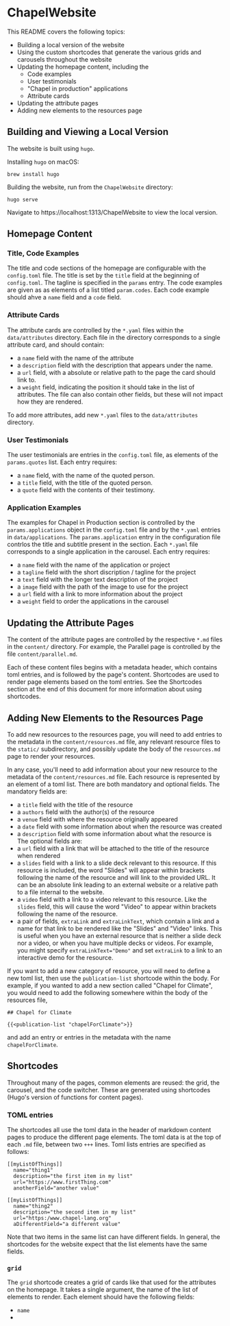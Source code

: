 # ChapelWebsite

This README covers the following topics:
- Building a local version of the website
- Using the custom shortcodes that generate the various grids and carousels throughout the website
- Updating the homepage content, including the
  - Code examples
  - User testimonials
  - "Chapel in production" applications
  - Attribute cards
- Updating the attribute pages
- Adding new elements to the resources page


## Building and Viewing a Local Version

The website is built using `hugo`. 

Installing `hugo` on macOS: 
```
brew install hugo
```

Building the website, run from the `ChapelWebsite` directory:
```
hugo serve
```

Navigate to https://localhost:1313/ChapelWebsite to view the local version.

## Homepage Content

### Title, Code Examples

The title and code sections of the homepage are configurable with the `config.toml` file. 
The title is set by the `title` field at the beginning of `config.toml`. 
The tagline is specified in the `params` entry.
The code examples are given as as elements of a list titled `param.codes`. Each code example should ahve a `name` field and a `code` field.

### Attribute Cards

The attribute cards are controlled by the `*.yaml` files within the `data/attributes` directory. 
Each file in the directory corresponds to a single attribute card, and should contain:
- a `name` field with the name of the attribute
- a `description` field with the description that appears under the name.
- a `url` field, with a absolute or relative path to the page the card should link to.
- a `weight` field, indicating the position it should take in the list of attributes.
The file can also contain other fields, but these will not impact how they are rendered.

To add more attributes, add new `*.yaml` files to the `data/attributes` directory.

### User Testimonials

The user testimonials are entries in the `config.toml` file, as elements of the `params.quotes` list.
Each entry requires:
- a `name` field, with the name of the quoted person.
- a `title` field, with the title of the quoted person.
- a `quote` field with the contents of their testimony.

### Application Examples

The examples for Chapel in Production section is controlled by the `params.applications` object in the `config.toml` file and by the `*.yaml` entries in `data/applications`. The `params.application` entry in the configuration file contrlos the title and subtitle present in the section. Each `*.yaml` file corresponds to a single application in the carousel. Each entry requires:
- a `name` field with the name of the application or project
- a `tagline` field with the short discription / tagline for the project
- a `text` field with the longer text description of the project
- a `image` field with the path of the image to use for the project
- a `url` field with a link to more information about the project
- a `weight` field to order the applications in the carousel

## Updating the Attribute Pages

The content of the attribute pages are controlled by the respective `*.md` files in the `content/` directory. For example, the Parallel page is controlled by the file `content/parallel.md`. 

Each of these content files begins with a metadata header, which contains toml entries, and is followed by the page's content. Shortcodes are used to render page elements based on the toml entries. See the Shortcodes section at the end of this document for more information about using shortcodes. 

## Adding New Elements to the Resources Page

To add new resources to the resources page, you will need to add entries to the metadata in the `content/resources.md` file, any relevant resource files to the `static/` subdirectory, and possibly update the body of the `resources.md` page to render your resources. 

In any case, you'll need to add information about your new resource to the metadata of the `content/resources.md` file. 
Each resource is represented by an element of a toml list.
There are both mandatory and optional fields. 
The mandatory fields are:
- a `title` field with the title of the resource
- a `authors` field with the author(s) of the resource
- a `venue` field with where the resource originally appeared
- a `date` field with some information about when the resource was created
- a `description` field with some information about what the resource is
The optional fields are:
- a `url` field with a link that will be attached to the title of the resource when rendered
- a `slides` field with a link to a slide deck relevant to this resource. If this resource is included, the word "Slides" will appear within brackets following the name of the resource and will link to the provided URL. It can be an absolute link leading to an external website or a relative path to a file internal to the website.
- a `video` field with a link to a video relevant to this resource. Like the `slides` field, this will cause the word "Video" to appear within brackets following the name of the resource.
- a pair of fields, `extraLink` and `extraLinkText`, which contain a link and a name for that link to be rendered like the "Slides" and "Video" links. This is useful when you have an external resource that is neither a slide deck nor a video, or when you have multiple decks or videos. For example, you might specify `extraLinkText="Demo"` and set `extraLink` to a link to an interactive demo for the resource.

If you want to add a new category of resource, you will need to define a new toml list, then use the `publication-list` shortcode within the body. For example, if you wanted to add a new section called "Chapel for Climate", you would need to add the following somewhere within the body of the resources file,
```
## Chapel for Climate

{{<publication-list "chapelForClimate">}}
```
and add an entry or entries in the metadata with the name `chapelForClimate`. 

## Shortcodes

Throughout many of the pages, common elements are reused: the grid, the carousel, and the code switcher.
These are generated using shortcodes (Hugo's version of functions for content pages). 

### TOML entries

The shortcodes all use the toml data in the header of markdown content pages to produce the different page elements. The toml data is at the top of each `.md` file, between two `+++` lines. Toml lists entries are specified as follows:

```
[[myListOfThings]]
  name="thing1"
  description="the first item in my list"
  url="https://www.firstThing.com"
  anotherField="another value"

[[myListOfThings]]
  name="thing2"
  description="the second item in my list"
  url="https:/www.chapel-lang.org"
  aDifferentField="a different value"
```

Note that two items in the same list can have different fields. In general, the shortcodes for the website expect that the list elements have the same fields.

### `grid`

The `grid` shortcode creates a grid of cards like that used for the attributes on the homepage. It takes a single argument, the name of the list of elements to render. Each element should have the following fields:
- `name`
-

